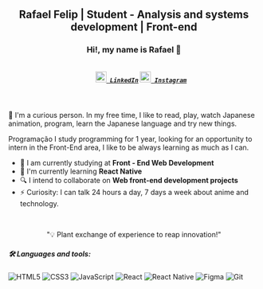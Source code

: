 <h2 align="center">Rafael Felip | Student - Analysis and systems development | Front-end</h2>

  
  
<h3 align="center">Hi!, my name is Rafael 👋</h3>
<h5 align="center">
  <code>
    <a href="https://www.linkedin.com/in/rafaelfelip/" title="LinkedIn"><img width="22" src="https://github.com/zumrudu-anka/zumrudu-anka/blob/master/images/linkedin.svg"> LinkedIn</a></code>
  <code><a href="https://www.instagram.com/rafaelfelip.dev/" title="Instagram Profile"><img width="22" src="https://github.com/zumrudu-anka/zumrudu-anka/blob/master/images/instagram.svg"> Instagram</a></code>
</h5>
<br>

📖 I'm a curious person. In my free time, I like to read, play, watch Japanese animation, program, learn the Japanese language and try new things.

Programação I study programming for 1 year, looking for an opportunity to intern in the Front-End area, I like to be always learning as much as I can.




- 🔭 I am currently studying at <strong> Front - End Web Development </strong>
- 🌱 I'm currently learning <strong> React Native </strong>
- 🔍 I intend to collaborate on <strong> Web front-end development projects </strong>
- ⚡ Curiosity: I can talk 24 hours a day, 7 days a week about anime and technology. 

</br>

<p align="center">"💡 Plant exchange of experience to reap innovation!"</p>

<h5 align="left">🛠 Languages and tools:</h5>

  ![HTML5](https://img.shields.io/badge/-HTML5-E34F26?style=flat-square&logo=html5&logoColor=white)
  ![CSS3](https://img.shields.io/badge/-CSS3-549FDE?style=flat-square&logo=css3&logoColor=white)
  ![JavaScript](https://img.shields.io/badge/-JavaScript-F7B93E?style=flat-square&logo=javascript&logoColor=fff)
  ![React](https://img.shields.io/badge/-React.js-45b8d8?style=flat-square&logo=react&logoColor=white)
  ![React Native](https://img.shields.io/badge/-React%20Native-45b8d8?style=flat-square&logo=react&logoColor=white)
  ![Figma](https://img.shields.io/badge/-Figma-F46255?style=flat-square&logo=figma&logoColor=white)
  ![Git](https://img.shields.io/badge/-Git-F05032?style=flat-square&logo=git&logoColor=white) 
 


<!--
**rafaelfelip/rafaelfelip** is a ✨ _special_ ✨ repository because its `README.md` (this file) appears on your GitHub profile.



